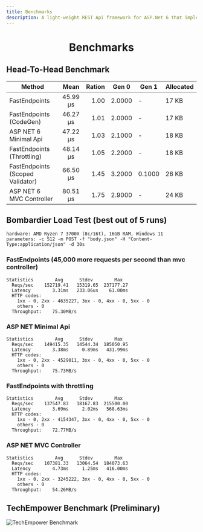 ```yaml
---
title: Benchmarks
description: A light-weight REST Api framework for ASP.Net 6 that implements REPR (Request-Endpoint-Response) Pattern.
---
```


<h1 align="center">Benchmarks</h1>

## Head-To-Head Benchmark

| Method                           |   Mean   | Ration | Gen 0  | Gen 1  | Allocated |
| -------------------------------- | :------: | -----: | ------ | ------ | --------- |
| FastEndpoints                    | 45.99 μs |   1.00 | 2.0000 | -      | 17 KB     |
| FastEndpoints (CodeGen)          | 46.27 μs |   1.01 | 2.0000 | -      | 17 KB     |
| ASP NET 6 Minimal Api            | 47.22 μs |   1.03 | 2.1000 | -      | 18 KB     |
| FastEndpoints (Throttling)       | 48.14 μs |   1.05 | 2.2000 | -      | 18 KB     |
| FastEndpoints (Scoped Validator) | 66.50 μs |   1.45 | 3.2000 | 0.1000 | 26 KB     |
| ASP NET 6 MVC Controller         | 80.51 μs |   1.75 | 2.9000 | -      | 24 KB     |

## Bombardier Load Test (best out of 5 runs)

```
hardware: AMD Ryzen 7 3700X (8c/16t), 16GB RAM, Windows 11
parameters: -c 512 -m POST -f "body.json" -H "Content-Type:application/json" -d 30s
```

### FastEndpoints (45,000 more requests per second than mvc controller)

```
Statistics        Avg      Stdev        Max
  Reqs/sec    152719.41   15319.65  237177.27
  Latency        3.31ms   233.06us    61.00ms
  HTTP codes:
    1xx - 0, 2xx - 4635227, 3xx - 0, 4xx - 0, 5xx - 0
    others - 0
  Throughput:    75.30MB/s
```

### ASP NET Minimal Api

```
Statistics        Avg      Stdev        Max
  Reqs/sec    149415.35   14544.34  185050.95
  Latency        3.38ms     0.89ms   431.99ms
  HTTP codes:
    1xx - 0, 2xx - 4529011, 3xx - 0, 4xx - 0, 5xx - 0
    others - 0
  Throughput:    75.73MB/s
```

### FastEndpoints with throttling

```
Statistics        Avg      Stdev        Max
  Reqs/sec    137547.83   18167.83  215500.00
  Latency        3.69ms     2.02ms   568.63ms
  HTTP codes:
    1xx - 0, 2xx - 4154347, 3xx - 0, 4xx - 0, 5xx - 0
    others - 0
  Throughput:    72.77MB/s
```

### ASP NET MVC Controller

```
Statistics        Avg      Stdev        Max
  Reqs/sec    107381.33   13064.54  184073.63
  Latency        4.73ms     1.25ms   416.00ms
  HTTP codes:
    1xx - 0, 2xx - 3245222, 3xx - 0, 4xx - 0, 5xx - 0
    others - 0
  Throughput:    54.26MB/s
```

## TechEmpower Benchmark (Preliminary)

<img src="/techempower-benchmarks.png" alt="TechEmpower Benchmark" />
